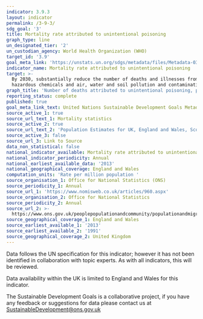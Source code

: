 ```yaml
---
indicator: 3.9.3
layout: indicator
permalink: /3-9-3/
sdg_goal: '3'
title: Mortality rate attributed to unintentional poisoning
graph_type: line
un_designated_tier: '2'
un_custodian_agency: World Health Organization (WHO)
target_id: '3.9'
goal_meta_link: 'https://unstats.un.org/sdgs/metadata/files/Metadata-03-09-03.pdf'
indicator_name: Mortality rate attributed to unintentional poisoning
target: >-
  By 2030, substantially reduce the number of deaths and illnesses from
  hazardous chemicals and air, water and soil pollution and contamination
graph_title: 'Number of deaths attributed to unintentional poisoning, per million population'
reporting_status: complete
published: true
goal_meta_link_text: United Nations Sustainable Development Goals Metadata (pdf 213kB)
source_active_1: true
source_url_text_1: Mortality statistics
source_active_2: true
source_url_text_2: 'Population Estimates for UK, England and Wales, Scotland and Northern Ireland'
source_active_3: false
source_url_3: Link to Source
data_non_statistical: false
national_indicator_available: Mortality rate attributed to unintentional poisoning
national_indicator_periodicity: Annual
national_earliest_available_data: '2013'
national_geographical_coverage: England and Wales
computation_units: 'Rate per million population '
source_organisation_1: Office for National Statistics (ONS)
source_periodicity_1: Annual
source_url_1: 'https://www.nomisweb.co.uk/articles/960.aspx'
source_organisation_2: Office for National Statistics
source_periodicity_2: Annual
source_url_2: >-
  https://www.ons.gov.uk/peoplepopulationandcommunity/populationandmigration/populationestimates/datasets/populationestimatesforukenglandandwalesscotlandandnorthernireland
source_geographical_coverage_1: England and Wales
source_earliest_available_1: '2013'
source_earliest_available_2: '1991'
source_geographical_coverage_2: United Kingdom
---
```

Data follows the UN specification for this indicator; however it has not been identified in collaboration with topic experts. As with all indicators, this will be reviewed.

Data availability within the UK is limited to England and Wales for this indicator.

The Sustainable Development Goals is a collaborative project, if you have any feedback or suggestions for data please contact us at <SustainableDevelopment@ons.gov.uk>
